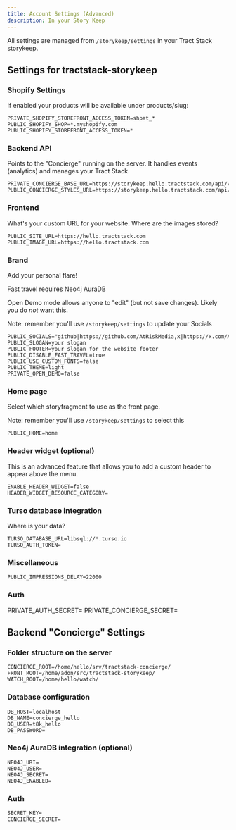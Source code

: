 ```yaml
---
title: Account Settings (Advanced)
description: In your Story Keep
---
```


All settings are managed from `/storykeep/settings` in your Tract Stack storykeep.

## Settings for tractstack-storykeep

### Shopify Settings

If enabled your products will be available under products/slug:

```
PRIVATE_SHOPIFY_STOREFRONT_ACCESS_TOKEN=shpat_*
PUBLIC_SHOPIFY_SHOP=*.myshopify.com
PUBLIC_SHOPIFY_STOREFRONT_ACCESS_TOKEN=*
```

### Backend API

Points to the "Concierge" running on the server. It handles events (analytics) and manages your Tract Stack.

```
PRIVATE_CONCIERGE_BASE_URL=https://storykeep.hello.tractstack.com/api/v1
PUBLIC_CONCIERGE_STYLES_URL=https://storykeep.hello.tractstack.com/api/styles
```

### Frontend

What's your custom URL for your website. Where are the images stored?

```
PUBLIC_SITE_URL=https://hello.tractstack.com
PUBLIC_IMAGE_URL=https://hello.tractstack.com
```

### Brand

Add your personal flare!

Fast travel requires Neo4j AuraDB

Open Demo mode allows anyone to "edit" (but not save changes). Likely you do _not_ want this.

Note: remember you'll use `/storykeep/settings` to update your Socials

```
PUBLIC_SOCIALS="github|https://github.com/AtRiskMedia,x|https://x.com/AtRiskMedia"
PUBLIC_SLOGAN=your slogan
PUBLIC_FOOTER=your slogan for the website footer
PUBLIC_DISABLE_FAST_TRAVEL=true
PUBLIC_USE_CUSTOM_FONTS=false
PUBLIC_THEME=light
PRIVATE_OPEN_DEMO=false
```

### Home page

Select which storyfragment to use as the front page.

Note: remember you'll use `/storykeep/settings` to select this

```
PUBLIC_HOME=home
```

### Header widget (optional)

This is an advanced feature that allows you to add a custom header to appear above the menu.

```
ENABLE_HEADER_WIDGET=false
HEADER_WIDGET_RESOURCE_CATEGORY=
```

### Turso database integration

Where is your data?

```
TURSO_DATABASE_URL=libsql://*.turso.io
TURSO_AUTH_TOKEN=
```

### Miscellaneous

```
PUBLIC_IMPRESSIONS_DELAY=22000
```

### Auth

PRIVATE_AUTH_SECRET=
PRIVATE_CONCIERGE_SECRET=

## Backend "Concierge" Settings

### Folder structure on the server

```
CONCIERGE_ROOT=/home/hello/srv/tractstack-concierge/
FRONT_ROOT=/home/adon/src/tractstack-storykeep/
WATCH_ROOT=/home/hello/watch/
```

### Database configuration

```
DB_HOST=localhost
DB_NAME=concierge_hello
DB_USER=t8k_hello
DB_PASSWORD=
```

### Neo4j AuraDB integration (optional)

```
NEO4J_URI=
NEO4J_USER=
NEO4J_SECRET=
NEO4J_ENABLED=
```

### Auth

```
SECRET_KEY=
CONCIERGE_SECRET=
```
